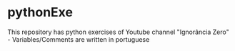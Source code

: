 # pythonExe
This repository has python exercises of Youtube channel "Ignorância Zero" - Variables/Comments are written in portuguese
